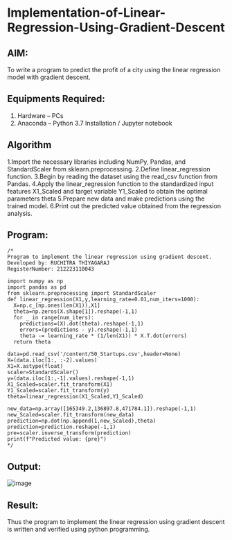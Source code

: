 # Implementation-of-Linear-Regression-Using-Gradient-Descent

## AIM:
To write a program to predict the profit of a city using the linear regression model with gradient descent.

## Equipments Required:
1. Hardware – PCs
2. Anaconda – Python 3.7 Installation / Jupyter notebook

## Algorithm
1.Import the necessary libraries including NumPy, Pandas, and StandardScaler from sklearn.preprocessing. 
2.Define linear_regression function.
3.Begin by reading the dataset using the read_csv function from Pandas. 
4.Apply the linear_regression function to the standardized input features X1_Scaled and target variable Y1_Scaled to obtain the optimal parameters theta
5.Prepare new data and make predictions using the trained model.
6.Print out the predicted value obtained from the regression analysis.

## Program:
```
/*
Program to implement the linear regression using gradient descent.
Developed by: RUCHITRA THIYAGARAJ
RegisterNumber: 212223110043

import numpy as np
import pandas as pd
from sklearn.preprocessing import StandardScaler
def linear_regression(X1,y,learning_rate=0.01,num_iters=1000):
  X=np.c_[np.ones(len(X1)),X1]
  theta=np.zeros(X.shape[1]).reshape(-1,1)
  for _ in range(num_iters):
    predictions=(X).dot(theta).reshape(-1,1)
    errors=(predictions - y).reshape(-1,1)
    theta -= learning_rate * (1/len(X1)) * X.T.dot(errors)
  return theta

data=pd.read_csv('/content/50_Startups.csv',header=None)
X=(data.iloc[1:, :-2].values)
X1=X.astype(float)
scaler=StandardScaler()
y=(data.iloc[1:,-1].values).reshape(-1,1)
X1_Scaled=scaler.fit_transform(X1)
Y1_Scaled=scaler.fit_transform(y)
theta=linear_regression(X1_Scaled,Y1_Scaled)

new_data=np.array([165349.2,136897.8,471784.1]).reshape(-1,1)
new_Scaled=scaler.fit_transform(new_data)
prediction=np.dot(np.append(1,new_Scaled),theta)
prediction=prediction.reshape(-1,1)
pre=scaler.inverse_transform(prediction)
print(f"Predicted value: {pre}")
*/
```

## Output:
![image](https://github.com/RuchitraThiyagaraj/Implementation-of-Linear-Regression-Using-Gradient-Descent/assets/154776996/10f4cc91-f2cc-4cac-86c1-c906b8d09b38)


## Result:
Thus the program to implement the linear regression using gradient descent is written and verified using python programming.

